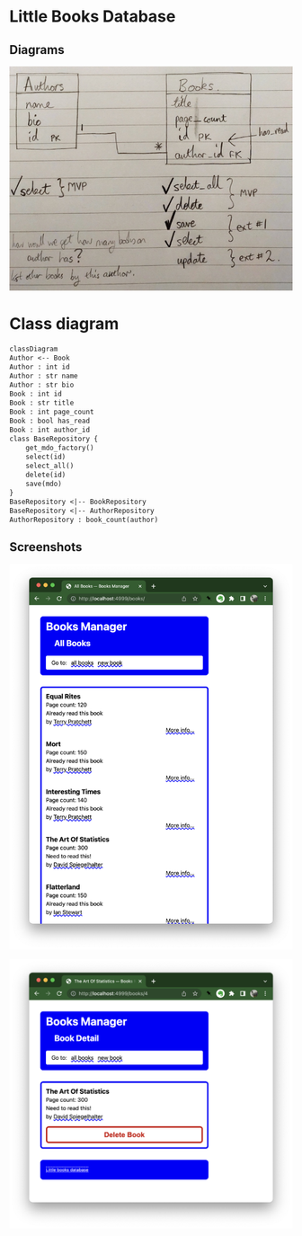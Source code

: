 # Little Books Database

## Diagrams

![diagram.jpg](diagram.jpg)

# Class diagram

```mermaid
classDiagram
Author <-- Book
Author : int id
Author : str name
Author : str bio
Book : int id
Book : str title
Book : int page_count
Book : bool has_read
Book : int author_id
class BaseRepository {
    get_mdo_factory()
    select(id)
    select_all()
    delete(id)
    save(mdo)
}
BaseRepository <|-- BookRepository
BaseRepository <|-- AuthorRepository
AuthorRepository : book_count(author)
```

## Screenshots

![allbooks.png](allbooks.png)

![deletebook.png](deletebook.png)
